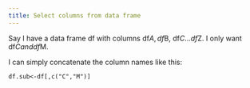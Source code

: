 ```yaml
---
title: Select columns from data frame
---
```


Say I have a data frame df with columns df$A, df$B, df$C. . .  df$Z. I only want df$C and df$M.

I can simply concatenate the column names like this:

	df.sub<-df[,c("C","M")]
